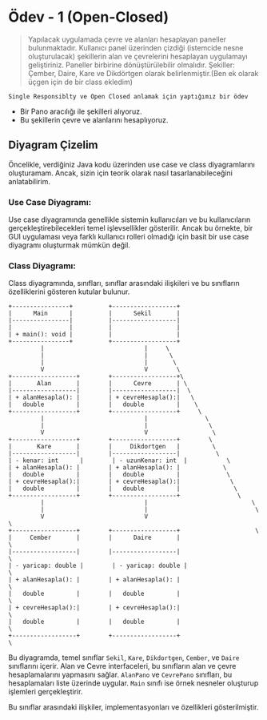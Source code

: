 # Ödev - 1 (Open-Closed)

> Yapılacak uygulamada çevre ve alanları hesaplayan paneller bulunmaktadır. Kullanıcı panel üzerinden çizdiği (istemcide nesne oluşturulacak) şekillerin alan ve çevrelerini hesaplayan uygulamayı geliştiriniz. Paneller birbirine dönüştürülebilir olmalıdır. Şekiller: Çember, Daire, Kare ve Dikdörtgen olarak belirlenmiştir.(Ben ek olarak üçgen için de bir class ekledim)

`Single Responsiblty ve Open Closed anlamak için yaptığımız bir ödev`

- Bir Pano aracılığı ile şekilleri alıyoruz.
- Bu şekillerin çevre ve alanlarını hesaplıyoruz.

## Diyagram Çizelim

Öncelikle, verdiğiniz Java kodu üzerinden use case ve class diyagramlarını oluşturamam. Ancak, sizin için teorik olarak nasıl tasarlanabileceğini anlatabilirim.

### Use Case Diyagramı:

Use case diyagramında genellikle sistemin kullanıcıları ve bu kullanıcıların gerçekleştirebilecekleri temel işlevsellikler gösterilir. Ancak bu örnekte, bir GUI uygulaması veya farklı kullanıcı rolleri olmadığı için basit bir use case diyagramı oluşturmak mümkün değil.

### Class Diyagramı:

Class diyagramında, sınıfları, sınıflar arasındaki ilişkileri ve bu sınıfların özelliklerini gösteren kutular bulunur.

```
+----------------+          +------------------+
|      Main      |          |      Sekil       |
|----------------|          |------------------|
|                |          |                  |
| + main(): void |          |                  |
+----------------+          +------------------+
         |                            |     \
         |                            |      \
         |                            |       \
         V                            V        \
+------------------+        +------------------+\
|       Alan       |        |      Cevre       | \
|------------------|        |------------------|  \
| + alanHesapla(): |        | + cevreHesapla():|   \
|   double         |        |   double         |    \
+------------------+        +------------------+     \
         |                            |                \
         |                            |                 \
         V                            V                  \
+------------------+        +------------------+        \
|       Kare       |        |     Dikdortgen   |         \
|------------------|        |------------------|          \
| - kenar: int      |        | - uzunKenar: int  |           \
| + alanHesapla(): |        | + alanHesapla(): |            \
|   double         |        |   double         |             \
| + cevreHesapla():|        | + cevreHesapla():|              \
|   double         |        |   double         |               \
+------------------+        +------------------+                \
         |                            |                             \
         |                            |                              \
         V                            V                               \
+------------------+        +------------------+                     \
|     Cember       |        |      Daire       |                       \
|------------------|        |------------------|                        \
| - yaricap: double |        | - yaricap: double |                         \
| + alanHesapla(): |        | + alanHesapla(): |                          \
|   double         |        |   double         |                           \
| + cevreHesapla():|        | + cevreHesapla():|                            \
|   double         |        |   double         |                             \
+------------------+        +------------------+                              \
```

Bu diyagramda, temel sınıflar `Sekil`, `Kare`, `Dikdortgen`, `Cember`, ve `Daire` sınıflarını içerir. Alan ve Cevre interfaceleri, bu sınıfların alan ve çevre hesaplamalarını yapmasını sağlar. `AlanPano` ve `CevrePano` sınıfları, bu hesaplamaları liste üzerinde uygular. `Main` sınıfı ise örnek nesneler oluşturup işlemleri gerçekleştirir.

Bu sınıflar arasındaki ilişkiler, implementasyonları ve özellikleri gösterilmiştir.
